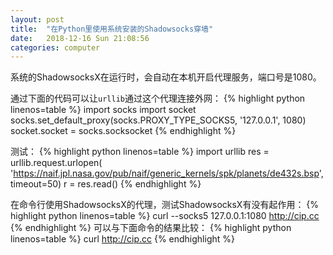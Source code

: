 ```yaml
---
layout: post
title:  "在Python里使用系统安装的Shadowsocks穿墙"
date:   2018-12-16 Sun 21:08:56
categories: computer
---
```


系统的ShadowsocksX在运行时，会自动在本机开启代理服务，端口号是1080。

通过下面的代码可以让`urllib`通过这个代理连接外网：
{% highlight python linenos=table %}
import socks
import socket
socks.set_default_proxy(socks.PROXY_TYPE_SOCKS5, '127.0.0.1', 1080)
socket.socket = socks.socksocket
{% endhighlight %}

测试：
{% highlight python linenos=table %}
import urllib
res = urllib.request.urlopen(
    'https://naif.jpl.nasa.gov/pub/naif/generic_kernels/spk/planets/de432s.bsp',
    timeout=50)
r = res.read()
{% endhighlight %}

在命令行使用ShadowsocksX的代理，测试ShadowsocksX有没有起作用：
{% highlight python linenos=table %}
curl --socks5 127.0.0.1:1080 http://cip.cc
{% endhighlight %}
可以与下面命令的结果比较：
{% highlight python linenos=table %}
curl http://cip.cc
{% endhighlight %}
